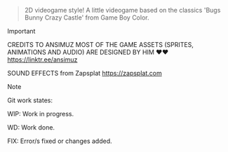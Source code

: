 > 2D videogame style!
> A little videogame based on the classics 'Bugs Bunny Crazy Castle' from Game Boy Color.

> [!IMPORTANT]
> 
> CREDITS TO ANSIMUZ MOST OF THE GAME ASSETS (SPRITES, ANIMATIONS AND AUDIO) ARE DESIGNED BY HIM ❤❤
> https://linktr.ee/ansimuz
>
> SOUND EFFECTS from Zapsplat https://zapsplat.com

> [!NOTE]
> Git work states:
>
> WIP: Work in progress.
>
> WD: Work done.
>
> FIX: Error/s fixed or changes added.
